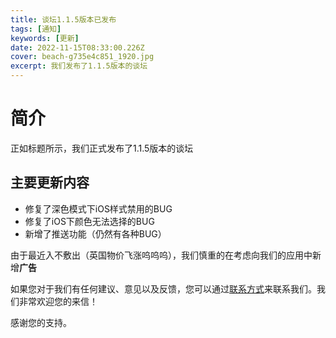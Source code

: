 ```yaml
---
title: 谈坛1.1.5版本已发布
tags: [通知]
keywords: [更新]
date: 2022-11-15T08:33:00.226Z
cover: beach-g735e4c851_1920.jpg
excerpt: 我们发布了1.1.5版本的谈坛
---
```


# 简介

正如标题所示，我们正式发布了1.1.5版本的谈坛

## 主要更新内容

+ 修复了深色模式下iOS样式禁用的BUG
+ 修复了iOS下颜色无法选择的BUG
+ 新增了推送功能（仍然有各种BUG）

由于最近入不敷出（英国物价飞涨呜呜呜），我们慎重的在考虑向我们的应用中新增**广告**

如果您对于我们有任何建议、意见以及反馈，您可以通过[联系方式](/contact/)来联系我们。我们非常欢迎您的来信！

感谢您的支持。